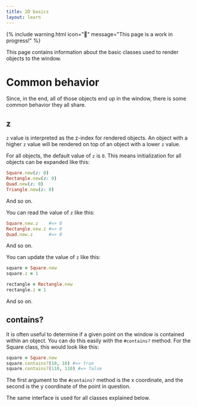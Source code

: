 ```yaml
---
title: 2D basics
layout: learn
---
```


{% include warning.html icon="🚧" message="This page is a work in progress!" %}

This page contains information about the basic classes used to render objects to the window.

# Common behavior

Since, in the end, all of those objects end up in the window, there is some common behavior they all share.

## z

`z` value is interpreted as the z-index for rendered objects. An object with a higher `z` value will be rendered on top of an object with a lower `z` value.

For all objects, the default value of `z` is `0`. This means initialization for all objects can be expanded like this:

```ruby
Square.new(z: 0)
Rectangle.new(z: 0)
Quad.new(z: 0)
Triangle.new(z: 0)
```

And so on.

You can read the value of `z` like this:

```ruby
Square.new.z    #=> 0
Rectangle.new.z #=> 0
Quad.new.z      #=> 0
```

And so on.

You can update the value of `z` like this:

```ruby
square = Square.new
square.z = 1

rectangle = Rectangle.new
rectangle.z = 1
```

And so on.

## contains?

It is often useful to determine if a given point on the window is contained within an object. You can do this easily with the `#contains?` method. For the Square class, this would look like this:

```ruby
square = Square.new
square.contains?(10, 10) #=> true
square.contains?(110, 110) #=> false
```

The first argument to the `#contains?` method is the x coordinate, and the second is the y coordinate of the point in question.

The same interface is used for all classes explained below.
